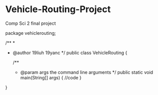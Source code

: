 # Vehicle-Routing-Project
Comp Sci 2 final project

package vehiclerouting;

/**
 *
 * @author 19liuh 19yanc
 */
public class VehicleRouting {

    /**
     * @param args the command line arguments
     */
    public static void main(String[] args) {
        //code
    }
    
}
